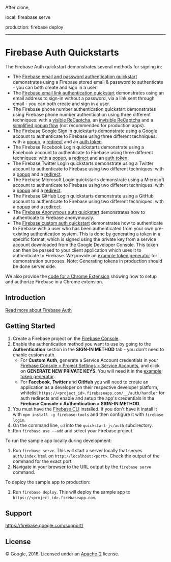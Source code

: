 After clone,

local: fireabase serve

production: firebase deploy

---



Firebase Auth Quickstarts
=============================

The Firebase Auth quickstart demonstrates several methods for signing in:

 - The [Firebase email and password authentication quickstart](email-password.html) demonstrates using a Firebase stored email & password to authenticate - you can both create and sign in a user.
 - The [Firebase email link authentication quickstart](email-link.html) demonstrates using an email address to sign-in without a password, via a link sent through email - you can both create and sign in a user.
 - The Firebase phone number authentication quickstart demonstrates using Firebase phone number authentication using three different techniques: with a [visible ReCaptcha](phone.html), an [invisible ReCaptcha](phone-invisible.html) and a [simplified popup flow](phone-simple.html) (not recommended for production apps).
 - The Firebase Google Sign in quickstarts demonstrate using a Google account to authenticate to Firebase using three different techniques: with a [popup](google-popup.html), a [redirect](google-redirect.html) and an [auth token](google-credentials.html).
 - The Firebase Facebook Login quickstarts demonstrate using a Facebook account to authenticate to Firebase using three different techniques: with a [popup](facebook-popup.html), a [redirect](facebook-redirect.html) and an [auth token](facebook-credentials.html).
 - The Firebase Twitter Login quickstarts demonstrate using a Twitter account to authenticate to Firebase using two different techniques: with a [popup](twitter-popup.html) and a [redirect](twitter-redirect.html).
  - The Firebase Microsoft Login quickstarts demonstrate using a Microsoft account to authenticate to Firebase using two different techniques: with a [popup](microsoft-popup.html) and a [redirect](microsoft-redirect.html).
 - The Firebase GitHub Login quickstarts demonstrate using a GitHub account to authenticate to Firebase using two different techniques: with a [popup](github-popup.html) and a [redirect](github-redirect.html).
 - The [Firebase Anonymous auth quickstart](anon.html) demonstrates how to authenticate to Firebase anonymously.
 - The [Firebase custom auth quickstart](customauth.html) demonstrates how to authenticate to Firebase with a user who has been authenticated from your own pre-existing authentication system. This is done by generating a token in a specific format, which is signed using the private key from a service account downloaded from the Google Developer Console. This token can then be passed to your client application which uses it to authenticate to Firebase. We provide an [example token generator](exampletokengenerator/auth.html) for demonstration purposes. Note: Generating tokens in production should be done server side.

We also provide the [code for a Chrome Extension](chromeextension) showing how to setup and authorize Firebase in a Chrome extension.

Introduction
------------

[Read more about Firebase Auth](https://firebase.google.com/docs/auth/)

Getting Started
---------------

 1. Create a Firebase project on the [Firebase Console](https://console.firebase.google.com).
 1. Enable the authentication method you want to use by going to the **Authentication** section in the **SIGN-IN METHOD** tab - you don't need to enable custom auth.
     - For **Custom Auth**, generate a Service Account credentials in your [Firebase Console > Project Settings > Service Accounts](https://console.firebase.google.com/project/_/settings/serviceaccounts/adminsdk), and click on **GENERATE NEW PRIVATE KEYS**. You will need it in the [example token generator](exampletokengenerator/auth.html).
     - For **Facebook**, **Twitter** and **GitHub** you will need to create an application as a developer on their respective developer platform, whitelist `https://<project_id>.firebaseapp.com/__/auth/handler` for auth redirects and enable and setup the app's credentials in the **Firebase Console > Authentication > SIGN-IN METHOD**.
 1. You must have the [Firebase CLI](https://firebase.google.com/docs/cli/) installed. If you don't have it install it with `npm install -g firebase-tools` and then configure it with `firebase login`.
 1. On the command line, `cd` into the `quickstart-js/auth` subdirectory. 
 1. Run `firebase use --add` and select your Firebase project.

To run the sample app locally during development:
 1. Run `firebase serve`. 
    This will start a server locally that serves `auth/index.html` on `http://localhost:<port>`. Check the output of the command for the exact port.
 1. Navigate in your browser to the URL output by the `firebase serve` command. 

To deploy the sample app to production:
 1. Run `firebase deploy`.
    This will deploy the sample app to `https://<project_id>.firebaseapp.com`.

Support
-------

https://firebase.google.com/support/

License
-------

© Google, 2016. Licensed under an [Apache-2](../LICENSE) license.
